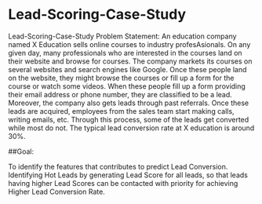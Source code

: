 # Lead-Scoring-Case-Study
Lead-Scoring-Case-Study
Problem Statement:
An education company named X Education sells online courses to industry profesAsionals. On any given day, many professionals who are interested in the courses land on their website and browse for courses. The company markets its courses on several websites and search engines like Google. Once these people land on the website, they might browse the courses or fill up a form for the course or watch some videos. When these people fill up a form providing their email address or phone number, they are classified to be a lead. Moreover, the company also gets leads through past referrals. Once these leads are acquired, employees from the sales team start making calls, writing emails, etc. Through this process, some of the leads get converted while most do not. The typical lead conversion rate at X education is around 30%.

##Goal:

To identify the features that contributes to predict Lead Conversion.
Identifying Hot Leads by generating Lead Score for all leads, so that leads having higher Lead Scores can be contacted with priority for achieving Higher Lead Conversion Rate.
